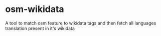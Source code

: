 # osm-wikidata
A tool to match osm feature to wikidata tags and then fetch all languages translation present in it's wikidata

